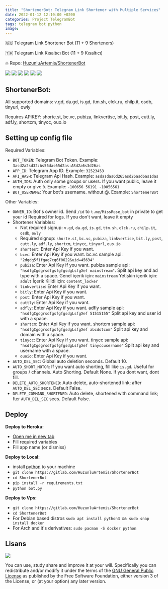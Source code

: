 ```yaml
---
title: "ShortenerBot: Telegram Link Shortener with Multiple Services"
date: 2022-01-12 12:10:00 +0200
categories: Project TelegramBot
tags: telegram bot python
image: 
---
```


🇬🇧 Telegram Link Shortener Bot (11 + 9 Shorteners)

🇹🇷 Telegram Link Kısaltıcı Bot (11 + 9 Kısaltıcı)

🔥 Repo: [HuzunluArtemis/ShortenerBot](https://gitlab.com/HuzunluArtemis/ShortenerBot)

[![](https://img.shields.io/gitlab/license/HuzunluArtemis/ShortenerBot?style=flat)](#)
[![](https://visitor-badge.laobi.icu/badge?page_id=huzunluartemis.ShortenerBot)](#)
[![](https://img.shields.io/twitter/follow/huzunluartemis?&label=twitter&color=blue&style=flat&logo=twitter)](https://twitter.com/HuzunluArtemis)
[![](https://img.shields.io/badge/telegram-up-blue?style=for-the-badge&logo=telegram&logoColor=blue&style=flat)](https://t.me/HuzunluArtemis)
[![](https://img.shields.io/endpoint?style=flat&url=https%3A%2F%2Frunkit.io%2Fdamiankrawczyk%2Ftelegram-badge%2Fbranches%2Fmaster%3Furl%3Dhttps%3A%2F%2Ft.me/HuzunluArtemis)](https://t.me/HuzunluArtemis)
[![](https://img.shields.io/badge/artemis.pages-.dev-blue?style=flat&logo=devdotto&style=flat)](https://artemis.pages.dev/)

## ShortenerBot:

All supported domains: v.gd, da.gd, is.gd, ttm.sh, clck.ru, chilp.it, osdb, tinyurl, owly

Requires APIKEY: shorte.st, bc.vc, pubiza, linkvertise, bit.ly, post, cutt.ly, adf.ly, shortcm, tinycc, ouo.io

## Setting up config file

Required Variables:

- `BOT_TOKEN`: Telegram Bot Token. Example: `3asd2a2sd32:As56das65d2as:ASd2a6s3d26as`
- `APP_ID`: Telegram App ID. Example: `32523453`
- `API_HASH`: Telegram Api Hash. Example: `asdasdas6d265asd26asd6as1das`
- `AUTH_IDS`: Auth only some groups or users. If you want public, leave it empty or give `0`. Example: `-100656 56191 -10056561`
- `BOT_USERNAME`: Your bot's username. without @. Example: `ShortenerBot`

Other Variables:

- `OWNER_ID`: Bot's owner id. Send `/id` to `t.me/MissRose_bot` in private to get your id Required for logs. If you don't want, leave it empty
- Shortener Variables:
  - Not required signup: `v.gd`, `da.gd`, `is.gd`, `ttm.sh`, `clck.ru`, `chilp.it`, `osdb`, `owly`
  - Required signup: `shorte.st`, `bc.vc`, `pubiza`, `linkvertise`, `bit.ly`, `post`, `cutt.ly`, `adf.ly`, `shortcm`, `tinycc`, `tinyurl`, `ouo.io`
  - `shortest`: Enter Api Key if you want.
  - `bcvc`: Enter Api Key if you want. bc.vc sample api: `"2dgdg5f1fgag7cg6f0622&uid=45634"`
  - `pubiza`: Enter Api Key if you want. pubiza sample api: `"hsdfgCgdgrsdfgsfgfgsdgLsfgXef mainstream"`. Split api key and ad type with a space. Genel içerik için: `mainstream` Yetişkin içerik için: `adult` İçerik Kilidi için: `content_locker`
  - `linkvertise`: Enter Api Key if you want.
  - `bitly`: Enter Api Key if you want.
  - `post`: Enter Api Key if you want.
  - `cuttly`: Enter Api Key if you want.
  - `adfly`: Enter Api Key if you want. adfly sample api: `"hsdfgCgdgrsdfgsfgfgsdgLsfgXef 51515155"` Split api key and user id with a space.
  - `shortcm`: Enter Api Key if you want. shortcm sample api: `"hsdfgCgdgrsdfgsfgfgsdgLsfgXef abcdotcom"` Split api key and domain with a space.
  - `tinycc`: Enter Api Key if you want. tinycc sample api: `"hsdfgCgdgrsdfgsfgfgsdgLsfgXef tinyccusername"` Split api key and username with a space.
  - `ouoio`: Enter Api Key if you want.
- `AUTO_DEL_SEC`: Global auto deletion seconds. Default 10.
- `AUTO_SHORT_MOTOR`: If you want auto shorting, fill like `is.gd`. Useful for groups / channels. Auto Shorting. Default None. If you dont want, dont fill.
- `DELETE_AUTO_SHORTENED`: Auto delete, auto-shortened link; after `AUTO_DEL_SEC` secs. Default False.
- `DELETE_COMMAND_SHORTENED`: Auto delete, shortened with command link; fter `AUTO_DEL_SEC` secs. Default False.

## Deploy

<b>Deploy to Heroku:</b>

- [Open me in new tab](https://heroku.com/deploy?template=https://gitlab.com/HuzunluArtemis/ShortenerBot)
- Fill required variables
- Fill app name (or dismiss)

<b>Deploy to Local:</b>

- install [python](https://www.python.org/downloads/) to your machine
- `git clone https://gitlab.com/HuzunluArtemis/ShortenerBot`
- `cd ShortenerBot`
- `pip install -r requirements.txt`
- `python bot.py`

<b>Deploy to Vps:</b>

- `git clone https://gitlab.com/HuzunluArtemis/ShortenerBot`
- `cd ShortenerBot`
- For Debian based distros `sudo apt install python3 && sudo snap install docker`
- For Arch and it's derivatives: `sudo pacman -S docker python`

## Lisans

![](https://www.gnu.org/graphics/gplv3-127x51.png)

You can use, study share and improve it at your will. Specifically you can redistribute and/or modify it under the terms of the [GNU General Public License](https://www.gnu.org/licenses/gpl-3.0.html) as published by the Free Software Foundation, either version 3 of the License, or (at your option) any later version.